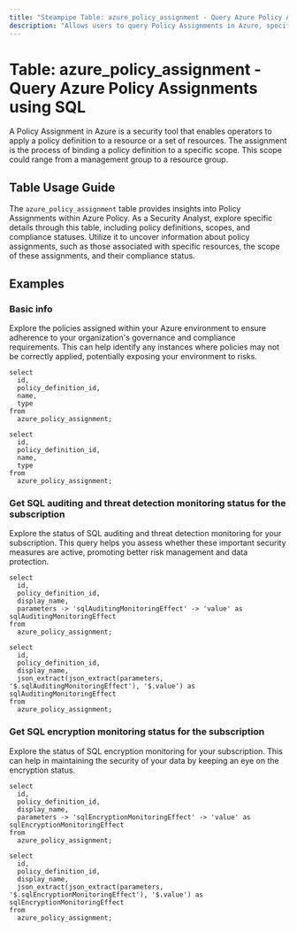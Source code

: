 ```yaml
---
title: "Steampipe Table: azure_policy_assignment - Query Azure Policy Assignments using SQL"
description: "Allows users to query Policy Assignments in Azure, specifically the policy assignment details, providing insights into compliance status and policy enforcement."
---
```


# Table: azure_policy_assignment - Query Azure Policy Assignments using SQL

A Policy Assignment in Azure is a security tool that enables operators to apply a policy definition to a resource or a set of resources. The assignment is the process of binding a policy definition to a specific scope. This scope could range from a management group to a resource group.

## Table Usage Guide

The `azure_policy_assignment` table provides insights into Policy Assignments within Azure Policy. As a Security Analyst, explore specific details through this table, including policy definitions, scopes, and compliance statuses. Utilize it to uncover information about policy assignments, such as those associated with specific resources, the scope of these assignments, and their compliance status.

## Examples

### Basic info
Explore the policies assigned within your Azure environment to ensure adherence to your organization's governance and compliance requirements. This can help identify any instances where policies may not be correctly applied, potentially exposing your environment to risks.

```sql+postgres
select
  id,
  policy_definition_id,
  name,
  type
from
  azure_policy_assignment;
```

```sql+sqlite
select
  id,
  policy_definition_id,
  name,
  type
from
  azure_policy_assignment;
```

### Get SQL auditing and threat detection monitoring status for the subscription
Explore the status of SQL auditing and threat detection monitoring for your subscription. This query helps you assess whether these important security measures are active, promoting better risk management and data protection.

```sql+postgres
select
  id,
  policy_definition_id,
  display_name,
  parameters -> 'sqlAuditingMonitoringEffect' -> 'value' as sqlAuditingMonitoringEffect
from
  azure_policy_assignment;
```

```sql+sqlite
select
  id,
  policy_definition_id,
  display_name,
  json_extract(json_extract(parameters, '$.sqlAuditingMonitoringEffect'), '$.value') as sqlAuditingMonitoringEffect
from
  azure_policy_assignment;
```

### Get SQL encryption monitoring status for the subscription
Explore the status of SQL encryption monitoring for your subscription. This can help in maintaining the security of your data by keeping an eye on the encryption status.

```sql+postgres
select
  id,
  policy_definition_id,
  display_name,
  parameters -> 'sqlEncryptionMonitoringEffect' -> 'value' as sqlEncryptionMonitoringEffect
from
  azure_policy_assignment;
```

```sql+sqlite
select
  id,
  policy_definition_id,
  display_name,
  json_extract(json_extract(parameters, '$.sqlEncryptionMonitoringEffect'), '$.value') as sqlEncryptionMonitoringEffect
from
  azure_policy_assignment;
```